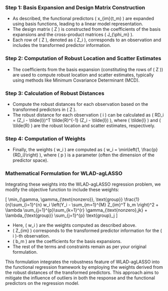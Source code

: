 

### Step 1: Basis Expansion and Design Matrix Construction

- As described, the functional predictors \( x_{im}(t_m) \) are expanded using basis functions, leading to a linear model representation.
- The design matrix \( Z \) is constructed from the coefficients of the basis expansions and the cross-product matrices \( J_{\phi_m} \).
- Each row of \( Z \), denoted as \( Z_i \), corresponds to an observation and includes the transformed predictor information.

### Step 2: Computation of Robust Location and Scatter Estimates

- The coefficients from the basis expansion (constituting the rows of \( Z \)) are used to compute robust location and scatter estimates, typically using methods like Minimum Covariance Determinant (MCD).

### Step 3: Calculation of Robust Distances

- Compute the robust distances for each observation based on the transformed predictors in \( Z \).
- The robust distance for each observation \( i \) can be calculated as \( RD_i = (Z_i - \tilde{l})^T \tilde{R}^{-1} (Z_i - \tilde{l}) \), where \( \tilde{l} \) and \( \tilde{R} \) are the robust location and scatter estimates, respectively.

### Step 4: Computation of Weights

- Finally, the weights \( w_i \) are computed as \( w_i = \min\left(1, \frac{p}{RD_i}\right) \), where \( p \) is a parameter (often the dimension of the predictor space).

### Mathematical Formulation for WLAD-agLASSO

Integrating these weights into the WLAD-agLASSO regression problem, we modify the objective function to include these weights:

\[
\min_{\gamma, \gamma_{\text{nonzero}}, \text{group}} 
\frac{1}{n}\sum_{i=1}^{n} w_i \left(Y_i - \sum_{m=1}^{M} Z_{im}^T b_m \right)^2 + \lambda \sum_{j=1}^{p}\sum_{k=1}^{r} \gamma_{\text{nonzero},jk} + \lambda_{\text{group}} \sum_{j=1}^{p} \text{group}_j
\]

- Here, \( w_i \) are the weights computed as described above.
- \( Z_{im} \) corresponds to the transformed predictor information for the \( i \)-th observation.
- \( b_m \) are the coefficients for the basis expansions.
- The rest of the terms and constraints remain as per your original formulation.

This formulation integrates the robustness feature of WLAD-agLASSO into the functional regression framework by employing the weights derived from the robust distances of the transformed predictors. This approach aims to mitigate the influence of outliers in both the response and the functional predictors on the regression model.